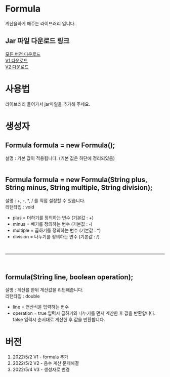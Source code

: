 # Formula
계산을하게 해주는 라이브러리 입니다.</br>

## Jar 파일 다운로드 링크
  [모든 버전 다운로드](https://downgit.evecalm.com/#/home?url=https://github.com/PersesTitan/Formula/Jar)</br>
  [V1 다운로드](https://downgit.evecalm.com/#/home?url=https://github.com/PersesTitan/Formula/Jar/V1)</br>
  [V2 다운로드](https://downgit.evecalm.com/#/home?url=https://github.com/PersesTitan/Formula/Jar/V2)</br>
  
# 사용법
라이브러리 들어가서 jar파일을 추가해 주세요.
  

# 생성자
## Formula formula = new Formula(); </br>
설명 : 기본 값이 적용됩니다. (기본 값은 하단에 정리되있음)</br>
</br>
## Formula formula = new Formula(String plus, String minus, String multiple, String division); </br>
설명 : +, -, *, / 를 직접 설정할 수 있습니다. </br>
리턴타입 : void </br>
  * plus = 더하기를 정의하는 변수 (기본값 : +)
  * minus = 빼기를 정의하는 변수 (기본값 : -)
  * multiple = 곱하기를 정의하는 변수 (기본값 : *)
  * division = 나누기를 정의하는 변수 (기본값 : /)

</br>

---

</br>


## formula(String line, boolean operation);
  
설명 : 계산를 한뒤 계산값을 리턴해줍니다.</br>
리턴타입 : double</br>
  * line = 연산식을 입력하는 변수
  * operation = true 입력시 곱하기와 나누기를 먼저 계산한 후 값을 반환합니다. </br>
                          false 입력시 순서대로 계산한 후 값을 반환합니다.
                          
                          
# 버전
  1. 2022/5/2 V1 - formula 추가
  2. 2022/5/2 V2 - 음수 계산 문제해결
  3. 2022/5/4 V3 - 생성자로 변경
